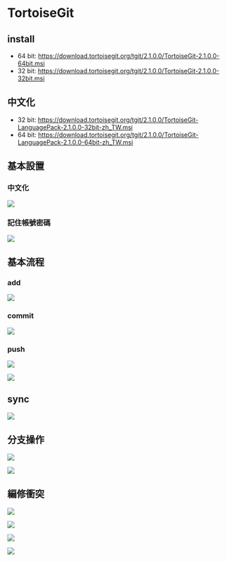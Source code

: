 # TortoiseGit

## install

* 64 bit: https://download.tortoisegit.org/tgit/2.1.0.0/TortoiseGit-2.1.0.0-64bit.msi
* 32 bit: https://download.tortoisegit.org/tgit/2.1.0.0/TortoiseGit-2.1.0.0-32bit.msi

## 中文化

* 32 bit: https://download.tortoisegit.org/tgit/2.1.0.0/TortoiseGit-LanguagePack-2.1.0.0-32bit-zh_TW.msi
* 64 bit: https://download.tortoisegit.org/tgit/2.1.0.0/TortoiseGit-LanguagePack-2.1.0.0-64bit-zh_TW.msi

## 基本設置

### 中文化

![](./chinese.png)

### 記住帳號密碼

![](./rememberpw.png)


## 基本流程

### add

![](./add.png)

### commit

![](./thenCommit.png)

### push

![](./thenPush.png)

![](./pushSetup.png)

## sync

![](./sync.png)

## 分支操作

![](./createBranch.png)

![](./checkoutBranch.png)


## 編修衝突

![](./conflict.png)

![](./conflictEdit.png)

![](./conflictEditFinish.png)

![](./ConflictEditSave.png)
